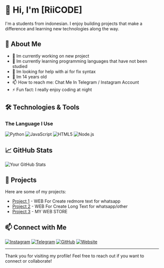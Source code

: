 # 👋 Hi, I'm [RiiCODE]

I'm a students from indonesian. I enjoy building projects that make a difference and learning new technologies along the way.

## 🌱 About Me

- 🔭 Im currently working on new project
- 🌱 Im currently learning programming languages ​​that have not been studied
- 🤔 Im looking for help with ai for fix syntax
- 💬 Im 14 years old
- 📫 How to reach me: Chat Me In Telegram / Instagram Account 
- ⚡ Fun fact: I really enjoy coding at night

## 🛠️ Technologies & Tools

### The Language I Use

![Python](https://img.shields.io/badge/-Python-3776AB?style=flat-square&logo=python&logoColor=white)
![JavaScript](https://img.shields.io/badge/-JavaScript-F7DF1E?style=flat-square&logo=javascript&logoColor=black)
![HTML5](https://img.shields.io/badge/-HTML5-E34F26?style=flat-square&logo=html5&logoColor=white)
![Node.js](https://img.shields.io/badge/-Node.js-339933?style=flat-square&logo=node.js&logoColor=white)

## 📈 GitHub Stats

![Your GitHub Stats](https://github-readme-stats.vercel.app/api?username=riistud&show_icons=true&theme=radical)

## 📂 Projects

Here are some of my projects:

- [Project 1](https://github.com/riistud/readmorewa) - WEB For Create redmore text for whatsapp
- [Project 2](https://github.com/riistud/repeattext) - WEB For Create Long Text for whatsapp/other
- [Project 3](https://github.com/riistud/webstore) - MY WEB STORE

## 📫 Connect with Me

[![Instagram](https://img.shields.io/badge/-Instagram-E4405F?style=flat-square&logo=instagram&logoColor=white)](https://www.instagram.com/fakhriigt)
[![Telegram](https://img.shields.io/badge/-Telegram-26A5E4?style=flat-square&logo=telegram&logoColor=white)](https://t.me/UserrNottFoundss)
[![GitHub](https://img.shields.io/badge/-GitHub-333333?style=flat-square&logo=github&logoColor=white)](https://github.com/riistud)
[![Website](https://img.shields.io/badge/-Website-FF5722?style=flat-square&logo=google-chrome&logoColor=white)](https://riistoreid.vercel.app)

---

Thank you for visiting my profile! Feel free to reach out if you want to connect or collaborate!
